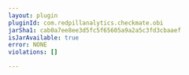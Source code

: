 ```yaml
---
layout: plugin
pluginId: com.redpillanalytics.checkmate.obi
jarSha1: cab0a7ee8ee3d5fc5f65605a9a2a5c3fd3cbaaef
isJarAvailable: true
error: NONE
violations: []

---
```

